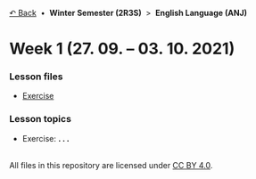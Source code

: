 [&#8630; Back](../) &nbsp;&#8226;&nbsp; **Winter Semester (2R3S)** &nbsp;>&nbsp; **English Language (ANJ)**


# Week 1 (27. 09. – 03. 10. 2021)


### Lesson files

- [Exercise](./01_Exercise)


### Lesson topics

- Exercise: **. . .**


<br/>All files in this repository are licensed under [CC BY 4.0](http://creativecommons.org/licenses/by/4.0/).

